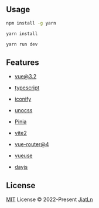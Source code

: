 ## Usage

```bash
npm install -g yarn

yarn install

yarn run dev
```

## Features

- [vue@3.2](https://v3.cn.vuejs.org/guide/introduction.html)

- [typescript](https://www.tslang.cn/docs/home.html)

- [iconify](https://icon-sets.iconify.design/)

- [unocss](https://github.com/unocss/unocss)

- [Pinia](https://pinia.vuejs.org/introduction.html)

- [vite2](https://vitejs.cn/guide/)

- [vue-router@4](https://next.router.vuejs.org/)

- [vueuse](https://vueuse.org/guide/)

- [dayjs](https://dayjs.gitee.io/zh-CN/)

## License

[MIT](./LICENSE) License © 2022-Present [JiatLn](https://github.com/JiatLn)

